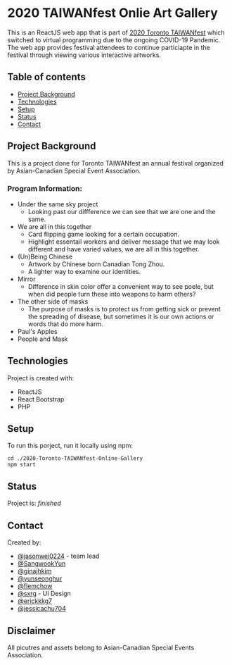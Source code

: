 # 2020 TAIWANfest Onlie Art Gallery
This is an ReactJS web app that is part of [2020 Toronto TAIWANfest](http://torontotaiwanfest.ca/) which switched to virtual programming due to the ongoing COVID-19 Pandemic.
The web app provides festival attendees to continue particiapte in the festival through viewing various interactive artworks. 

## Table of contents
* [Project Background ](#project-background)
* [Technologies](#technologies)
* [Setup](#setup)
* [Status](#status)
* [Contact](#contact)


## Project Background 
This is a project done for Toronto TAIWANfest an annual festival organized by Asian-Canadian Special Event Association. 

### Program Information:
* Under the same sky project 
   * Looking past our diffference we can see that we are one and the same.
* We are all in this together
   * Card flipping game looking for a certain occupation.
   * Highlight essentail workers and deliver message that we may look different and have varied values, we are all in this together.
* (Un)Being Chinese
   * Artwork by Chinese born Canadian Tong Zhou.
   * A lighter way to examine our identities.
* Mirror
   * Difference in skin color offer a convenient way to see poele, but when did people turn these into weapons to harm others?
* The other side of masks
  * The purpose of masks is to protect us from getting sick or prevent the spreading of disease, but sometimes it is our own actions or words that do more harm.
* Paul's Apples
* People and Mask

## Technologies 
Project is created with:
* ReactJS 
* React Bootstrap 
* PHP


## Setup
To run this porject, run it locally using npm:

```
cd ./2020-Toronto-TAIWANfest-Online-Gallery
npm start
```

## Status 
Project is: _finished_

## Contact 
Created by: 
* [@jasonwei0224](https://github.com/jasonwei0224) - team lead 
* [@SangwookYun](https://github.com/SangwookYun)
* [@ginajhkim](https://github.com/ginajhkim)
* [@yunseonghur](https://github.com/yunseonghur)
* [@flemchow](https://github.com/flemchow)
* [@sxrg](https://github.com/sxrg) - UI Design
* [@erickkkg7](https://github.com/erickkkg7)
* [@jessicachu704](https://github.com/jessicachu704)

## Disclaimer 
All picutres and assets belong to Asian-Canadian Special Events Association. 
